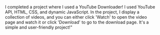  I completed a project where I used a YouTube Downloader! I used YouTube API, HTML, CSS, and dynamic JavaScript.
 In the project, I display a collection of videos, and you can either click 'Watch' to open the video page and watch it or click 'Download' to go to the download page.
 It's a simple and user-friendly project!"
